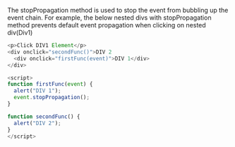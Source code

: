 
  The stopPropagation method is used to stop the event from bubbling up the event chain. For example, the below nested divs with stopPropagation method prevents default event propagation when clicking on nested div(Div1)

  ```javascript
  <p>Click DIV1 Element</p>
  <div onclick="secondFunc()">DIV 2
    <div onclick="firstFunc(event)">DIV 1</div>
  </div>

  <script>
  function firstFunc(event) {
    alert("DIV 1");
    event.stopPropagation();
  }

  function secondFunc() {
    alert("DIV 2");
  }
  </script>
  ```
